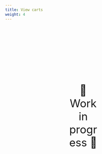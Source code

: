 ```yaml
---
title: View carts
weight: 4
---
```

<div style="text-align: center; font-size:2.5em;margin: 200px;">🚧 Work in progress 🚧</div>